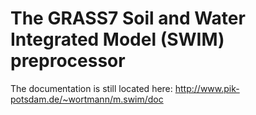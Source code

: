 # The GRASS7 Soil and Water Integrated Model (SWIM) preprocessor

The documentation is still located here:
http://www.pik-potsdam.de/~wortmann/m.swim/doc
